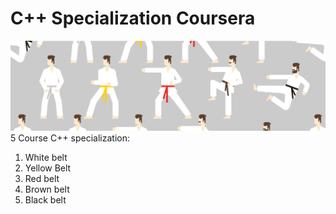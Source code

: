 # C++ Specialization Coursera
![image](img.jpg)
5 Course C++ specialization: 

1. White belt
2. Yellow Belt
3. Red belt
4. Brown belt
5. Black belt
